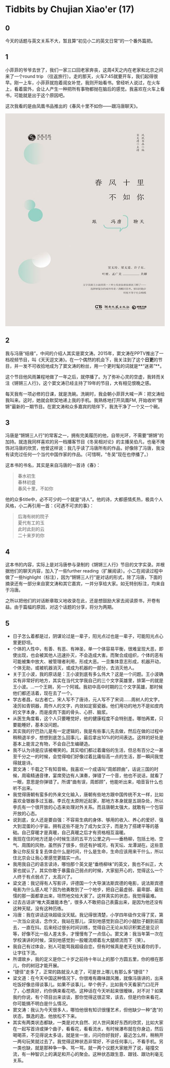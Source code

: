 # Tidbits by Chujian Xiao'er (17)

## 0
今天的话题与英文关系不大，暂且算“初见小二的英文日常”的一个番外篇把。

## 1
小菲菲的爷爷去世了，我们一家三口回老家奔丧，这周4天之内在老家和北京之间来了一个round trip （往返旅行）。走的那天，火车7:45就要开车，我们起得很早。刚一上车，小菲菲就抱着闺女补觉，我则开始看书。曾经听人说过，在火车上，看着窗外，会让人产生一种把所有事物都抛在脑后的感觉。我喜欢在火车上看书，可能就是出于这个原因吧。

这次我看的是由凤凰书品推出的《春风十里不如你——跟冯唐聊天》。

![](chun-feng-shi-li.jpg)

## 2
我与冯唐“结缘”，中间的介绍人其实是窦文涛。2015年，窦文涛在PPTV推出了一档视频节目，叫《天天逗文涛》。在一个偶然的机会下，我关注到了这个**日更**的节目，并一发不可收拾地成为了窦文涛的粉丝，用一个更时髦的词就是**“迷弟”**。

这个节目他风雨兼程地做了一年之后，就停播了。为了弥补心灵的空虚，我转而关注《锵锵三人行》，这个窦文涛已经主持了19年的节目，大有相见恨晚之感。

每天我有一项必修的日课，就是洗碗。洗碗时，我会朝小菲菲大喊一声：把文涛给我叫来。这时，她就会默契地递上我的手机。我熟练地打开凤凰FM, 开始收听“锵锵”最新的一期节目。在窦文涛和众多嘉宾的陪伴下，我洗干净了一个又一个碗。

## 3
冯唐是“锵锵三人行”的常客之一，拥有完美履历的他，自带光环，不需要“锵锵”的加持。就连我同样喜欢的另一档播客节目《冬吴相对论》的主播吴伯凡，也毫不掩饰对冯唐的欣赏，他曾这样说：我几乎读了冯唐所有的作品，好像除了冯唐，我没有读完过任何一个当代中国作家的作品。（可惜啊，“冬吴”现在也停播了。）

这本书的书名，其实是来自冯唐的一首诗《春》：
> 春水初生  
> 春林初盛  
> 春风十里，不如你  

他的众多title中，必不可少的一个就是“诗人”。他的诗，大都感情炙热，极具个人风格，小二再引用一首：《可遇不可求的事》：
> 后海有树的院子  
> 夏代有工的玉  
> 此时此刻的云  
> 二十来岁的你  

## 4
这本书的内容，实际上是对冯唐参与录制的《锵锵三人行》节目的文字实录。并根据他们的聊天内容，加入了一些further reading（扩展阅读）。小二在阅读过程中做了一些highlight（标注），因为“锵锵三人行”是对话的形式，除了冯唐，下面的摘录还有一部分来自窦文涛和其它嘉宾，一并分享给大家。如无特别标注，均来自于冯唐。

之所以把他们的对话断章取义地收录在此，还是想鼓励大家去阅读原书，开卷有益。由于篇幅的原因，对这个话题的分享，将分为两期。

## 5
- 日子怎么着都是过，阴谋论过是一辈子，阳光点过也是一辈子，可能阳光点心里更舒坦。
- 个体的人性中，有善、有恶、有神圣，单一个体容易平衡，很难呈现大恶，即使出现，也会被其他人迅速扑灭，不会造成大害。而聚合成组织，个体的恶有可能被集中放大、被管理者利用，形成大恶。一旦集体意志形成，机器开动，个体无助，或被机器消灭，或成为机器的一部分，去消灭他人。
- 关于王小波，我的原话是：王小波到底有多么伟大？这是一个问题。王小波确实有非常好的地方，其实在当代文学我自己的三个文字英雄里，排第一的就是王小波。…一个王朔，另一个阿城。我初中高中时期的三个文字英雄，那时候他们都还活着，现在去了一个。
- 学古者昌，似古者亡。宋人写不了唐诗，元人写不了宋词……周树人的文字，凌厉如青铜器，周作人的文字，内敛如定窑瓷器。他们用功的地方不是如皮肉的文字本身，而是皮肉下面的骨头、心肝、脑浆。	 
- 从医生角度看，这个人只要睡觉好，他的健康程度不会特别差。哪怕再累，只要能睡好，基本没问题。	 
- 其实我的拧巴劲儿是有一定逻辑的，我是有些事儿先去做，然后在做的过程中稍稍退半步，想想到底怎么回事儿，最后拿出10%的时间表达。这样的好处是基本上能言之有物，不会自己生编硬造。
- 我不认为诗是应该被嘲笑的。其实咱们都过着庸俗的生活，但总有百分之一甚至千分之一的时候，会觉得咱们好像过着比庸俗高一点的生活，那一瞬间我觉得就是诗。
- 窦文涛：千载之下有知音嘛。我喜欢一个成语叫“周郎顾曲”，话说三国的时候，周瑜精通音律，宴席旁边有人演奏，弹错了一个音，他也不说话，就看了一眼，意思是你弹错了。所谓“曲有误，周郎顾”，他能听出来，咱音盲什么也听不出来。
- 我觉得唐朝有蛮多的外来文化输入，唐朝有些地方跟中国传统不太一样，比如喜欢金银器多过玉器。李氏在太原附近起家，那地方本身就是五胡杂处，所以李氏有一个很开放的心态来处理对外关系。而且唐朝太强大，就敢有一个包容开放的心态。
- 说到底，女人还是要自强：不容易生病的身体、够用的收入、养心的爱好、强大到混蛋的小宇宙。拥有这些不是为了成为女汉子，而是为了搭建平等的基础。自己穿暖才是真暖，自己真暖之后才有资格相互温暖。
- 我现在住的地方还是小时候生活的五平方公里之内——垂杨柳，包括土地、空气、周围的风物，虽然拆了很多，但还有护城河，有天坛、龙潭湖在。这些意象让你反反复复去体会什么是时间，什么是生命，生命应该用来干什么，所以住北京会让我心里感觉更踏实一点。
- 我用我自己的语言读诗，哪怕那个英文是“垂杨柳味”的英文，我也不纠正，大家也就认了。其实你敢于暴露自己弱点的时候，大家挺开心的，觉得这么一个人终于有点弱点了，太高兴了。
- 梁文道：我记得有人写影评，评德国一个大导演法斯宾德的电影，说法斯宾德电影为什么感人呢？因为他勇敢到了一个地步，把自己最虚弱、最卑鄙、最怯懦的那一面都拿出来，坦然地交给大家了。这样真实的状态，我觉得最难。
- 过去古话讲“唯大英雄能本色”，很多人不敢把自己表露出来，是因为他还没有这种天赋，没有这种历练。
- 冯唐：我在讲话这块超级没天赋。我记得很清楚，小学四年级作文得了奖，第一次当众说话，念作文，我站在那儿，深刻地感觉到自己的小腿肚子翻到前面去，一直在抖。后来经过很长时间训练，觉得自己无论从知识积累还是见识等，好像不比一般人差太多，才慢慢有了一点信心。窦文涛：我当年第一次在学校演讲的时候，深刻地感觉到一股暖流顺着左大腿顺流而下（笑）。
- 我自己有过体会，别人可能骂我超级自恋，但有时候真是老天在扶着你的手，让字往下流。
- 所谓故乡，我的定义是你二十岁之前待十年以上的那个方圆五里，你的根在那儿，你的树冠才能开展。
-  “捷径”走多了，正常的路就没人走了，可是世上哪儿有那么多“捷径”？
- 梁文道：在今天中国这种情况下，你很难有趣味跟风雅，就像冯唐讲的，出来吃饭好像总得谈事儿。如果不谈事儿，举个例子，比如我今天看家门口花开了，心想真好，约你俩来看花吧。这种话在今天听起来很暧昧，对不对？如果我约你说，有个项目出来谈谈，那你觉得这很正常，该去，但是约你来看花，你可能搞不明白是什么情况。
- 窦文涛：我认为今天很多人，哪怕他很有知识很懂艺术，但他缺少一种“逸”的状态，飘逸的逸，他放松不下来。
- 其实有两类状态都缺，一类是对大自然、对人世间美好东西的欣赏，比如大家在一起写首诗或弹个曲子，看看花，看看流水，有时候瀑布就在你身边，然后喝喝茶，不见得说太多话，就是坐一坐，问问你好我好，最近怎么样，稍稍开一两句玩笑就过去了。我觉得这种状态非常好，不谈任何事儿，不看手机。另一类也缺，就是那种争一争、骂一骂，就一两个议题大家敞开了说，碰撞交流，有一种智识上的满足和开心的聚会。这种状态跟生意、跟钱、跟功利毫无关系。

